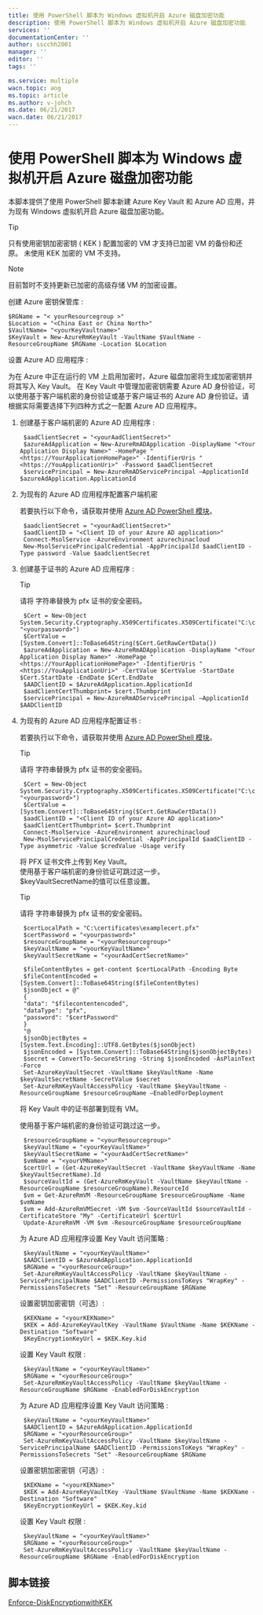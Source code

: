 ```yaml
---
title: 使用 PowerShell 脚本为 Windows 虚拟机开启 Azure 磁盘加密功能
description: 使用 PowerShell 脚本为 Windows 虚拟机开启 Azure 磁盘加密功能
services: ''
documentationCenter: ''
author: sscchh2001
manager: ''
editor: ''
tags: ''

ms.service: multiple
wacn.topic: aog
ms.topic: article
ms.author: v-johch
ms.date: 06/21/2017
wacn.date: 06/21/2017
---
```


# 使用 PowerShell 脚本为 Windows 虚拟机开启 Azure 磁盘加密功能

本脚本提供了使用 PowerShell 脚本新建 Azure Key Vault 和 Azure AD 应用，并为现有 Windows 虚拟机开启 Azure 磁盘加密功能。

> [!TIP]
> 只有使用密钥加密密钥 ( KEK ) 配置加密的 VM 才支持已加密 VM 的备份和还原。 
> 未使用 KEK 加密的 VM 不支持。 

> [!NOTE]
> 目前暂时不支持更新已加密的高级存储 VM 的加密设置。

创建 Azure 密钥保管库 :

    $RGName = "< yourResourcegroup >"
    $Location = "<China East or China North>"
    $VaultName= "<yourKeyVaultname>"
    $KeyVault = New-AzureRmKeyVault -VaultName $VaultName -ResourceGroupName $RGName -Location $Location

设置 Azure AD 应用程序 :

为在 Azure 中正在运行的 VM 上启用加密时，Azure 磁盘加密将生成加密密钥并将其写入 Key Vault。 在 Key Vault 中管理加密密钥需要 Azure AD 身份验证，可以使用基于客户端机密的身份验证或基于客户端证书的 Azure AD 身份验证。请根据实际需要选择下列四种方式之一配置 Azure AD 应用程序。

1. 创建基于客户端机密的 Azure AD 应用程序 :

        $aadClientSecret = "<yourAadClientSecret>"
        $azureAdApplication = New-AzureRmADApplication -DisplayName "<Your Application Display Name>" -HomePage "<https://YourApplicationHomePage>" -IdentifierUris "<https://YouApplicationUri>" -Password $aadClientSecret
        $servicePrincipal = New-AzureRmADServicePrincipal –ApplicationId $azureAdApplication.ApplicationId

2. 为现有的 Azure AD 应用程序配置客户端机密

    若要执行以下命令，请获取并使用 [Azure AD PowerShell 模块](https://technet.microsoft.com/zh-cn/library/jj151815.aspx)。

        $aadclientSecret = "<yourAadClientSecret>"
        $aadClientID = "<Client ID of your Azure AD application>"
        Connect-MsolService -AzureEnvironment azurechinacloud
        New-MsolServicePrincipalCredential -AppPrincipalId $aadClientID -Type password -Value $aadclientSecret

3. 创建基于证书的 Azure AD 应用程序 :

    > [!TIP]
    > 请将 <yourpassword> 字符串替换为 pfx 证书的安全密码。

        $Cert = New-Object System.Security.Cryptography.X509Certificates.X509Certificate("C:\certificates\examplecert.pfx", "<yourpassword>")
        $CertValue = [System.Convert]::ToBase64String($Cert.GetRawCertData())
        $azureAdApplication = New-AzureRmADApplication -DisplayName "<Your Application Display Name>" -HomePage "<https://YourApplicationHomePage>" -IdentifierUris "<https://YouApplicationUri>" -CertValue $CertValue -StartDate $Cert.StartDate -EndDate $Cert.EndDate
        $AADClientID = $AzureAdApplication.ApplicationId
        $aadClientCertThumbprint= $cert.Thumbprint
        $servicePrincipal = New-AzureRmADServicePrincipal –ApplicationId $AADClientID

4. 为现有的 Azure AD 应用程序配置证书 :

    若要执行以下命令，请获取并使用 [Azure AD PowerShell 模块](https://technet.microsoft.com/zh-cn/library/jj151815.aspx)。

    > [!TIP]
    > 请将 <yourpassword> 字符串替换为 pfx 证书的安全密码。

        $Cert = New-Object System.Security.Cryptography.X509Certificates.X509Certificate("C:\certificates\examplecert.pfx", "<yourpassword>")
        $CertValue = [System.Convert]::ToBase64String($Cert.GetRawCertData())
        $aadClientID = "<Client ID of your Azure AD application>"
        $aadClientCertThumbprint= $cert.Thumbprint
        Connect-MsolService -AzureEnvironment azurechinacloud
        New-MsolServicePrincipalCredential -AppPrincipalId $aadClientID -Type asymmetric -Value $credValue -Usage verify

    将 PFX 证书文件上传到 Key Vault。  
    使用基于客户端机密的身份验证可跳过这一步。  
    $keyVaultSecretName的值可以任意设置。

    > [!TIP]
    > 请将 <yourpassword> 字符串替换为 pfx 证书的安全密码。

        $certLocalPath = "C:\certificates\examplecert.pfx"
        $certPassword = "<yourpassword>"
        $resourceGroupName = "<yourResourcegroup>"
        $keyVaultName = "<yourKeyVaultName>"
        $keyVaultSecretName = "<yourAadCertSecretName>"

        $fileContentBytes = get-content $certLocalPath -Encoding Byte
        $fileContentEncoded = [System.Convert]::ToBase64String($fileContentBytes)
        $jsonObject = @"
        {
        "data": "$filecontentencoded",
        "dataType": "pfx",
        "password": "$certPassword"
        }
        "@
        $jsonObjectBytes = [System.Text.Encoding]::UTF8.GetBytes($jsonObject)
        $jsonEncoded = [System.Convert]::ToBase64String($jsonObjectBytes)
        $secret = ConvertTo-SecureString -String $jsonEncoded -AsPlainText -Force
        Set-AzureKeyVaultSecret -VaultName $keyVaultName -Name $keyVaultSecretName -SecretValue $secret
        Set-AzureRmKeyVaultAccessPolicy -VaultName $keyVaultName -ResourceGroupName $resourceGroupName –EnabledForDeployment

    将 Key Vault 中的证书部署到现有 VM。

    使用基于客户端机密的身份验证可跳过这一步。

        $resourceGroupName = "<yourResourcegroup>"
        $keyVaultName = "<yourKeyVaultName>"
        $keyVaultSecretName = "<yourAadCertSecretName>"
        $vmName = "<yourVMName>"
        $certUrl = (Get-AzureKeyVaultSecret -VaultName $keyVaultName -Name $keyVaultSecretName).Id
        $sourceVaultId = (Get-AzureRmKeyVault -VaultName $keyVaultName -ResourceGroupName $resourceGroupName).ResourceId
        $vm = Get-AzureRmVM -ResourceGroupName $resourceGroupName -Name $vmName
        $vm = Add-AzureRmVMSecret -VM $vm -SourceVaultId $sourceVaultId -CertificateStore "My" -CertificateUrl $certUrl
        Update-AzureRmVM -VM $vm -ResourceGroupName $resourceGroupName

    为 Azure AD 应用程序设置 Key Vault 访问策略 :

        $keyVaultName = "<yourKeyVaultName>"
        $AADClientID = $AzureAdApplication.ApplicationId 
        $RGName = "<yourResourceGroup>"
        Set-AzureRmKeyVaultAccessPolicy -VaultName $keyVaultName -ServicePrincipalName $AADClientID -PermissionsToKeys "WrapKey" -PermissionsToSecrets "Set" -ResourceGroupName $RGName

    设置密钥加密密钥（可选）:

        $KEKName = "<yourKEKName>"
        $KEK = Add-AzureKeyVaultKey -VaultName $VaultName -Name $KEKName -Destination "Software"
        $KeyEncryptionKeyUrl = $KEK.Key.kid

    设置 Key Vault 权限 :

        $keyVaultName = "<yourKeyVaultName>"
        $RGName = "<yourResourceGroup>"
        Set-AzureRmKeyVaultAccessPolicy -VaultName $keyVaultName -ResourceGroupName $RGName -EnabledForDiskEncryption

    为 Azure AD 应用程序设置 Key Vault 访问策略 :

        $keyVaultName = "<yourKeyVaultName>"
        $AADClientID = $AzureAdApplication.ApplicationId 
        $RGName = "<yourResourceGroup>"
        Set-AzureRmKeyVaultAccessPolicy -VaultName $keyVaultName -ServicePrincipalName $AADClientID -PermissionsToKeys "WrapKey" -PermissionsToSecrets "Set" -ResourceGroupName $RGName

    设置密钥加密密钥（可选）:

        $KEKName = "<yourKEKName>"
        $KEK = Add-AzureKeyVaultKey -VaultName $VaultName -Name $KEKName -Destination "Software"
        $KeyEncryptionKeyUrl = $KEK.Key.kid

    设置 Key Vault 权限 :

        $keyVaultName = "<yourKeyVaultName>"
        $RGName = "<yourResourceGroup>"
        Set-AzureRmKeyVaultAccessPolicy -VaultName $keyVaultName -ResourceGroupName $RGName -EnabledForDiskEncryption

## 脚本链接

[Enforce-DiskEncryptionwithKEK](https://github.com/wacn/AOG-CodeSample/tree/master/PowerShell/Enforce-DiskEncryptionwithKEK.ps1)